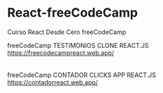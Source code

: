 # React-freeCodeCamp
 Cuirso React Desde Cero freeCodeCamp 

freeCodeCamp TESTIMONIOS CLONE REACT.JS https://freecodecampreact.web.app/
<br>
<br>
<br>
freeCodeCamp CONTADOR CLICKS APP REACT.JS https://contadorreact.web.app/
